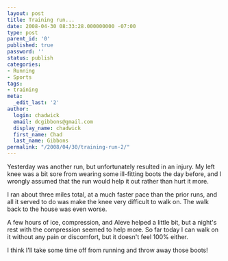 ```yaml
---
layout: post
title: Training run...
date: 2008-04-30 08:33:28.000000000 -07:00
type: post
parent_id: '0'
published: true
password: ''
status: publish
categories:
- Running
- Sports
tags:
- training
meta:
  _edit_last: '2'
author:
  login: chadwick
  email: dcgibbons@gmail.com
  display_name: chadwick
  first_name: Chad
  last_name: Gibbons
permalink: "/2008/04/30/training-run-2/"
---
```

Yesterday was another run, but unfortunately resulted in an injury. My left knee was a bit sore from wearing some ill-fitting boots the day before, and I wrongly assumed that the run would help it out rather than hurt it more.

I ran about three miles total, at a much faster pace than the prior runs, and all it served to do was make the knee very difficult to walk on. The walk back to the house was even worse.

A few hours of ice, compression, and Aleve helped a little bit, but a night's rest with the compression seemed to help more. So far today I can walk on it without any pain or discomfort, but it doesn't feel 100% either.

I think I'll take some time off from running and throw away those boots!

